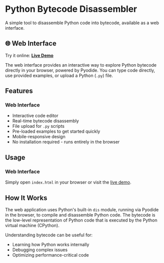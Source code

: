 # Python Bytecode Disassembler

A simple tool to disassemble Python code into bytecode, available as a web interface.

## 🌐 Web Interface

Try it online: **[Live Demo](https://sam1320.github.io/bytecode_disassembler)**

The web interface provides an interactive way to explore Python bytecode directly in your browser, powered by Pyodide. You can type code directly, use provided examples, or upload a Python (`.py`) file.

## Features

### Web Interface
- Interactive code editor
- Real-time bytecode disassembly
- File upload for `.py` scripts
- Pre-loaded examples to get started quickly
- Mobile-responsive design
- No installation required - runs entirely in the browser

## Usage

### Web Interface
Simply open `index.html` in your browser or visit the [live demo](https://sam1320.github.io/bytecode_disassembler).

## How It Works

The web application uses Python's built-in `dis` module, running via Pyodide in the browser, to compile and disassemble Python code. The bytecode is the low-level representation of Python code that is executed by the Python virtual machine (CPython).

Understanding bytecode can be useful for:
- Learning how Python works internally
- Debugging complex issues
- Optimizing performance-critical code 